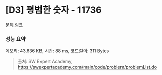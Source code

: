 # [D3] 평범한 숫자 - 11736 

[문제 링크](https://swexpertacademy.com/main/code/problem/problemDetail.do?contestProbId=AXhh-H-KwUcDFARQ) 

### 성능 요약

메모리: 43,636 KB, 시간: 88 ms, 코드길이: 311 Bytes



> 출처: SW Expert Academy, https://swexpertacademy.com/main/code/problem/problemList.do